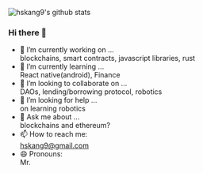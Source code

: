 ![hskang9's github stats](https://github-readme-stats.vercel.app/api?username=hskang9&show_icons=true&theme=default)

### Hi there 👋

- 🔭 I’m currently working on ... <br>
blockchains, smart contracts, javascript libraries, rust
- 🌱 I’m currently learning ...<br>
React native(android), Finance
- 👯 I’m looking to collaborate on ... <br>
DAOs, lending/borrowing protocol, robotics
- 🤔 I’m looking for help ... <br>
on learning robotics
- 💬 Ask me about ... <br>
blockchains and ethereum?
- 📫 How to reach me:<br> 
hskang9@gmail.com
- 😄 Pronouns: <br>
Mr.
